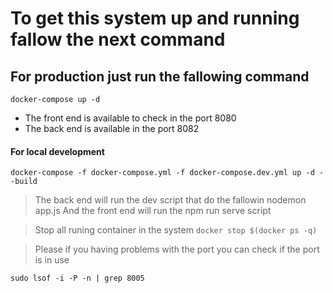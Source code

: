 # To get this system up and running fallow the next command

## For production just run  the fallowing command

```node
docker-compose up -d

```

- The front end is available to check in the port 8080
- The back end is available in the port 8082

#### For local development

`docker-compose -f docker-compose.yml -f docker-compose.dev.yml up -d --build`
> The back end will run the dev script that do the fallowin
> nodemon app.js
> And the front end will run the npm run serve script

> Stop all runing container in the system `docker stop $(docker ps -q)`

> Please if you having problems with the port you can check if the port is in use

```shell
sudo lsof -i -P -n | grep 8005
```
